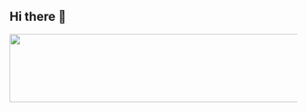 ## Hi there 👋

<a href="https://github.com/devxb/gitanimals">
  <img src="https://render.gitanimals.org/lines/nugongja?pet-id=1" width="1000" height="120"/>
</a>


<!--
**nugongja/nugongja** is a ✨ _special_ ✨ repository because its `README.md` (this file) appears on your GitHub profile.

Here are some ideas to get you started:

- 🔭 I’m currently working on ...
- 🌱 I’m currently learning ...
- 👯 I’m looking to collaborate on ...
- 🤔 I’m looking for help with ...
- 💬 Ask me about ...
- 📫 How to reach me: ...
- 😄 Pronouns: ...
- ⚡ Fun fact: ...
-->
